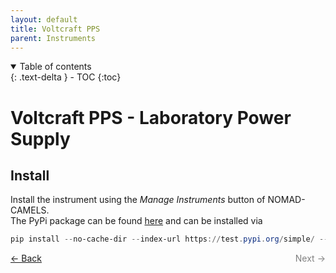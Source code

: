 ```yaml
---
layout: default
title: Voltcraft PPS
parent: Instruments
---
```



<details open markdown="block">
  <summary>
    Table of contents
  </summary>
  {: .text-delta }
- TOC
{:toc}
</details>

# Voltcraft PPS - Laboratory Power Supply

## Install
Install the instrument using the _Manage Instruments_ button of NOMAD-CAMELS.\
The PyPi package can be found [here](https://test.pypi.org/project/nomad-camels-driver-voltcraft-pps/) and can be installed via 

```powershell
pip install --no-cache-dir --index-url https://test.pypi.org/simple/ --extra-index-url https://pypi.org/simple <driver_name>
```



<p style="text-align:left;">
  <a href="../instruments.html">&larr; Back</a>
  <span style="float:right; color:grey;">
    Next &rarr;
  </span>
</p>

